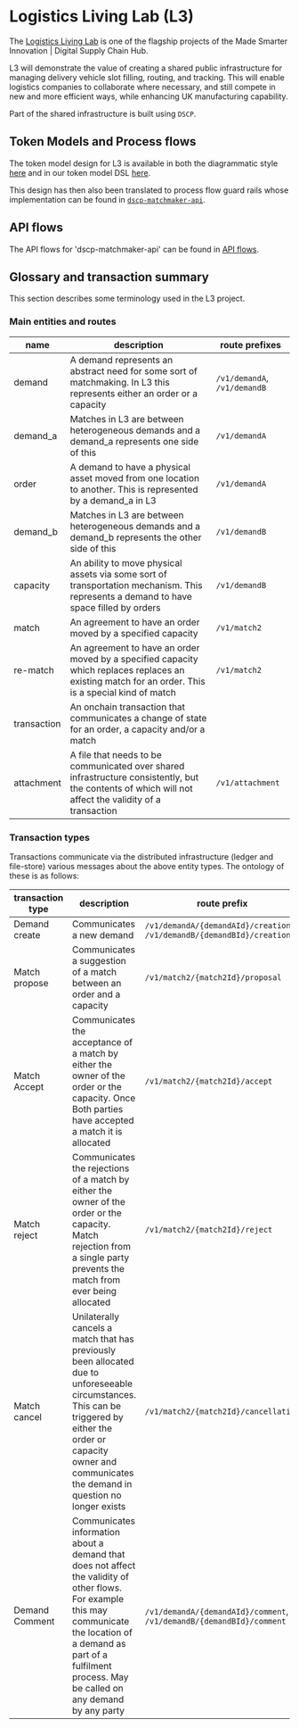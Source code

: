 # Logistics Living Lab (L3)

The [Logistics Living Lab](https://digitalsupplychainhub.uk/showcase/logistics-living-lab/) is one of the flagship projects of the Made Smarter Innovation | Digital Supply Chain Hub.

L3 will demonstrate the value of creating a shared public infrastructure for managing delivery vehicle slot filling, routing, and tracking. This will enable logistics companies to collaborate where necessary, and still compete in new and more efficient ways, while enhancing UK manufacturing capability.

Part of the shared infrastructure is built using `DSCP`.

## Token Models and Process flows

The token model design for L3 is available in both the diagrammatic style [here](./tokens.md) and in our token model DSL [here](./l3.dscp).

This design has then also been translated to process flow guard rails whose implementation can be found in [`dscp-matchmaker-api`](https://github.com/digicatapult/dscp-matchmaker-api#process-flows).

## API flows

The API flows for 'dscp-matchmaker-api' can be found in [API flows](api_flow.md).

## Glossary and transaction summary

This section describes some terminology used in the L3 project.

### Main entities and routes

| name        | description                                                                                                                                           | route prefixes               |
| ----------- | ----------------------------------------------------------------------------------------------------------------------------------------------------- | ---------------------------- |
| demand      | A demand represents an abstract need for some sort of matchmaking. In L3 this represents either an order or a capacity                                | `/v1/demandA`, `/v1/demandB` |
| demand_a    | Matches in L3 are between heterogeneous demands and a demand_a represents one side of this                                                            | `/v1/demandA`                |
| order       | A demand to have a physical asset moved from one location to another. This is represented by a demand_a in L3                                         | `/v1/demandA`                |
| demand_b    | Matches in L3 are between heterogeneous demands and a demand_b represents the other side of this                                                      | `/v1/demandB`                |
| capacity    | An ability to move physical assets via some sort of transportation mechanism. This represents a demand to have space filled by orders                 | `/v1/demandB`                |
| match       | An agreement to have an order moved by a specified capacity                                                                                           | `/v1/match2`                 |
| re-match    | An agreement to have an order moved by a specified capacity which replaces replaces an existing match for an order. This is a special kind of match   | `/v1/match2`                 |
| transaction | An onchain transaction that communicates a change of state for an order, a capacity and/or a match                                                    |
| attachment  | A file that needs to be communicated over shared infrastructure consistently, but the contents of which will not affect the validity of a transaction | `/v1/attachment`             |

### Transaction types

Transactions communicate via the distributed infrastructure (ledger and file-store) various messages about the above entity types. The ontology of these is as follows:

| transaction type | description                                                                                                                                                                                                                   | route prefix                                                           |
| ---------------- | ----------------------------------------------------------------------------------------------------------------------------------------------------------------------------------------------------------------------------- | ---------------------------------------------------------------------- |
| Demand create    | Communicates a new demand                                                                                                                                                                                                     | `/v1/demandA/{demandAId}/creation`, `/v1/demandB/{demandBId}/creation` |
| Match propose    | Communicates a suggestion of a match between an order and a capacity                                                                                                                                                          | `/v1/match2/{match2Id}/proposal`                                       |
| Match Accept     | Communicates the acceptance of a match by either the owner of the order or the capacity. Once Both parties have accepted a match it is allocated                                                                              | `/v1/match2/{match2Id}/accept`                                         |
| Match reject     | Communicates the rejections of a match by either the owner of the order or the capacity. Match rejection from a single party prevents the match from ever being allocated                                                     | `/v1/match2/{match2Id}/reject`                                         |
| Match cancel     | Unilaterally cancels a match that has previously been allocated due to unforeseeable circumstances. This can be triggered by either the order or capacity owner and communicates the demand in question no longer exists      | `/v1/match2/{match2Id}/cancellation`                                   |
| Demand Comment   | Communicates information about a demand that does not affect the validity of other flows. For example this may communicate the location of a demand as part of a fulfilment process. May be called on any demand by any party | `/v1/demandA/{demandAId}/comment`, `/v1/demandB/{demandBId}/comment`   |
